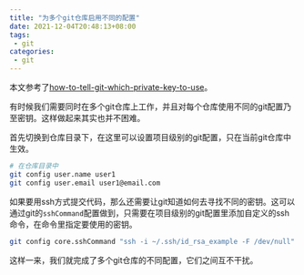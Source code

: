 ```yaml
---
title: "为多个git仓库启用不同的配置"
date: 2021-12-04T20:48:13+08:00
tags:
 - git
categories:
 - git
---
```


本文参考了[how-to-tell-git-which-private-key-to-use](https://superuser.com/questions/232373/how-to-tell-git-which-private-key-to-use
)。

有时候我们需要同时在多个git仓库上工作，并且对每个仓库使用不同的git配置乃至密钥。这样做起来其实也并不困难。

首先切换到仓库目录下，在这里可以设置项目级别的git配置，只在当前git仓库中生效。

```sh
# 在仓库目录中
git config user.name user1
git config user.email user1@email.com
```

如果要用ssh方式提交代码，那么还需要让git知道如何去寻找不同的密钥。这可以通过git的`sshCommand`配置做到，只需要在项目级别的git配置里添加自定义的ssh命令，在命令里指定要使用的密钥。

```sh
git config core.sshCommand "ssh -i ~/.ssh/id_rsa_example -F /dev/null"
```

这样一来，我们就完成了多个git仓库的不同配置，它们之间互不干扰。
